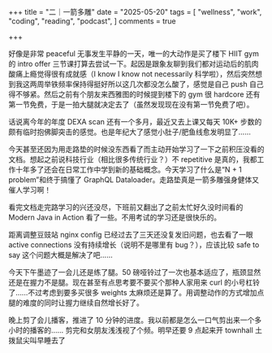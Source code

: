 +++
title = "二｜一箭多雕"
date = "2025-05-20"
tags = [
    "wellness",
    "work",
    "coding",
    "reading",
    "podcast",
]
comments = true

+++

好像是非常 peaceful 无事发生平静的一天，唯一的大动作是买了楼下 HIIT gym 的 intro offer 三节课打算去尝试一下。起因是跟象友聊到我们都对运动后的肌肉酸痛上瘾觉得很有成就感（I know I know not necessarily 科学啦），然后突然想到我这两周举铁频率保持得挺好所以这几次都没怎么酸了，感觉是自己 push 自己得不够紧。然后之前有个朋友来西雅图的时候提到楼下的 gym 很 hardcore 还有第一节免费，于是一拍大腿就决定去了（虽然发现现在没有第一节免费了吧）。

话说离今年的年度 DEXA scan 还有一个多月，最近又去上课又每天 10K+ 步数的颇有临时抱佛脚突击的感觉。也是年纪大了感觉小肚子/肥鱼线愈发明显了……

今天甚至还因为用走路垫的时候没东西看了而主动开始学习了一下之前积压没看的文档。想起之前说科技行业（相比很多传统行业？）不 repetitive 是真的，我都工作十年多了还会在日常工作中学到新的基础概念。今天学习了什么是“N + 1 problem”和终于搞懂了 GraphQL Dataloader。走路垫真是一箭多雕强身健体又催人学习啊！

看完文档走完路学习的兴还没尽，下班前又翻出了之前太忙好久没时间看的 Modern Java in Action 看了一些。不用考试的学习还是很快乐的。

距离调整豆豉站 nginx config 已经过去了三天还没复发旧问题，也去看了一眼 active connections 没有持续增长（说明不是哪里有 bug？），应该比较 safe to say 这个问题大概是解决了吧……

今天下午墨迹了一会儿还是练了腿。50 磅哑铃过了一次也基本适应了，瓶颈显然还是在握力不是腿。现在甚至有点思考要不要买个那种人家用来 curl 的小号杠铃了……不过考虑到要多买很多 weights 太麻烦还是算了。用调整动作的方式增加点腿的难度的同时让握力继续自然增长好了。

晚上剪了会儿播客，推进了 10 分钟的进度。我以前都是怎么一口气剪出来一个多小时的播客的…… 剪完和女朋友浅浅视了个频。明早还要 9 点起来开 townhall 土拨鼠尖叫早睡去了